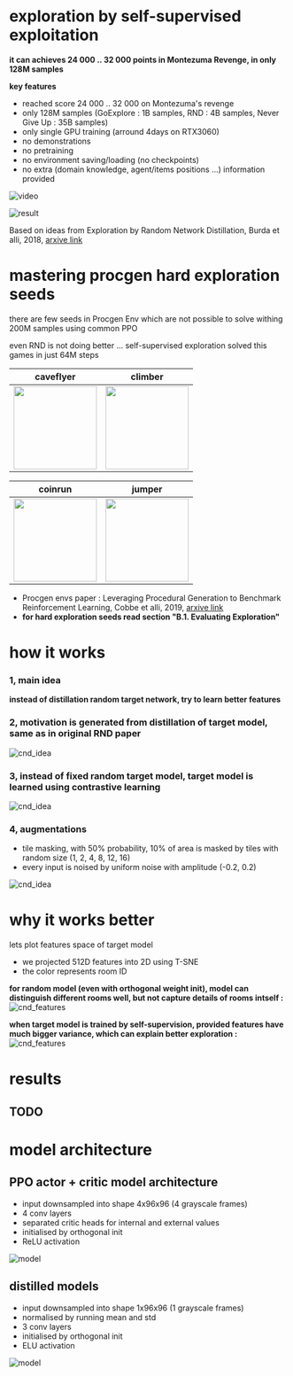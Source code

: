 # exploration by self-supervised exploitation

**it can achieves 24 000 .. 32 000 points in Montezuma Revenge, in only 128M samples**

**key features**

- reached score 24 000 .. 32 000 on Montezuma's revenge
- only 128M samples (GoExplore : 1B samples, RND : 4B samples, Never Give Up : 35B samples)
- only single GPU training (arround 4days on RTX3060)
- no demonstrations
- no pretraining
- no environment saving/loading (no checkpoints)
- no extra (domain knowledge, agent/items positions ...) information provided



![video](videos/montezuma_32k.gif) 

![result](results/ppo_cnd_21_summary.png)

Based on ideas from Exploration by Random Network Distillation, Burda et alli, 2018, [arxive link](https://arxiv.org/abs/1810.12894)



# mastering procgen hard exploration seeds

there are few seeds in Procgen Env which are not possible to solve
withing 200M samples using common PPO

even RND is not doing better ... 
self-supervised exploration solved this games in just 64M steps

caveflyer                      |  climber
:-------------------------: |:-------------------------:
<img src="videos/caveflyer.gif" width="150" height="150"> |  <img src="videos/climber.gif" width="150" height="150">

coinrun                      |  jumper
:-------------------------: |:-------------------------:
<img src="videos/coinrun.gif" width="150" height="150"> |  <img src="videos/jumper.gif" width="150" height="150">




- Procgen envs paper : 
Leveraging Procedural Generation to Benchmark Reinforcement Learning, Cobbe et alli, 2019, [arxive link](https://arxiv.org/abs/1912.01588)
- **for hard exploration seeds read section "B.1. Evaluating Exploration"**





# how it works

### 1, main idea 
**instead of distillation random target network, try to learn better features**

### 2, motivation is generated from distillation of target model, same as in original RND paper
![cnd_idea](diagrams/cnd1.png) 

### 3, instead of fixed random target model, target model is learned using contrastive learning
![cnd_idea](diagrams/cnd0.png)

### 4, augmentations

- tile masking, with 50% probability, 10% of area is masked by tiles with random size (1, 2, 4, 8, 12, 16)
- every input is noised by uniform noise with amplitude (-0.2, 0.2)

![cnd_idea](diagrams/augmentation.png)


# why it works better

lets plot features space of target model

- we projected 512D features into 2D using T-SNE
- the color represents room ID

**for random model (even with orthogonal weight init), model can distinguish different rooms well, but not capture details of rooms intself :**
![cnd_features](diagrams/cnd_random.png)


**when target model is trained by self-supervision, provided features have much bigger variance, which can explain better exploration :** 
![cnd_features](diagrams/cnd_trained.png)

# results 

## TODO




# model architecture 

## PPO actor + critic model architecture  

- input downsampled into shape 4x96x96 (4 grayscale frames)
- 4 conv layers
- separated critic heads for internal and external values
- initialised by orthogonal init
- ReLU activation

![model](diagrams/modelppo.png)

## distilled models 

- input downsampled into shape 1x96x96 (1 grayscale frames)
- normalised by running mean and std
- 3 conv layers
- initialised by orthogonal init
- ELU activation

![model](diagrams/modelrnd.png)
